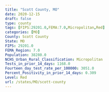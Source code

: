```yaml
---
title: "Scott County, MO"
date: 2020-12-15
draft: false
type: county
tags: [FIPS:29201.0,FEMA:7.0,Micropolitan,Red]
categories: [MO]
County: Scott County
State: MO
FIPS: 29201.0
FEMA_Region: 7.0
Population: 38280.0
NCHS_Urban_Rural_Classification: Micropolitan
Tests_in_prior_14_days: 1168.0
Fourteen_day_test_rate_per_100000: 3051.0
Percent_Positivity_in_prior_14_days: 0.309
Level: Red
url: /states/MO/scott-county
---
```



